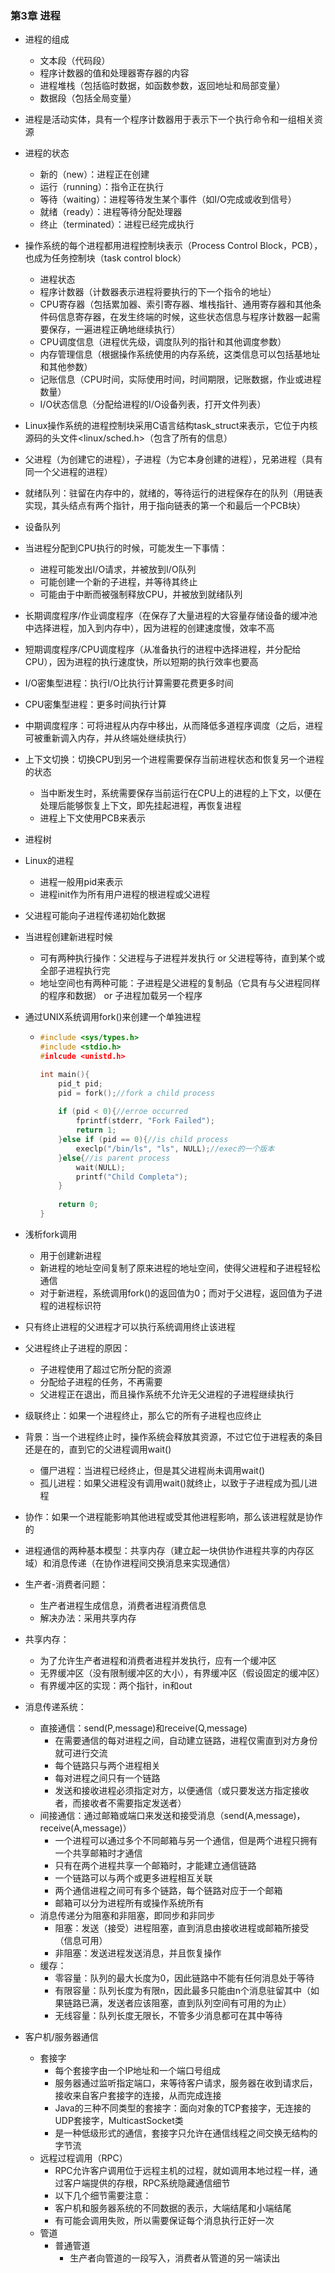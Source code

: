 ### 第3章 进程

- 进程的组成

  - 文本段（代码段）
  - 程序计数器的值和处理器寄存器的内容
  - 进程堆栈（包括临时数据，如函数参数，返回地址和局部变量）
  - 数据段（包括全局变量）

- 进程是活动实体，具有一个程序计数器用于表示下一个执行命令和一组相关资源

- 进程的状态

  - 新的（new）：进程正在创建
  - 运行（running）：指令正在执行
  - 等待（waiting）：进程等待发生某个事件（如I/O完成或收到信号）
  - 就绪（ready）：进程等待分配处理器
  - 终止（terminated）：进程已经完成执行

- 操作系统的每个进程都用进程控制块表示（Process Control Block，PCB），也成为任务控制块（task control block）

  - 进程状态
  - 程序计数器（计数器表示进程将要执行的下一个指令的地址）
  - CPU寄存器（包括累加器、索引寄存器、堆栈指针、通用寄存器和其他条件码信息寄存器，在发生终端的时候，这些状态信息与程序计数器一起需要保存，一遍进程正确地继续执行）
  - CPU调度信息（进程优先级，调度队列的指针和其他调度参数）
  - 内存管理信息（根据操作系统使用的内存系统，这类信息可以包括基地址和其他参数）
  - 记账信息（CPU时间，实际使用时间，时间期限，记账数据，作业或进程数量）
  - I/O状态信息（分配给进程的I/O设备列表，打开文件列表）

- Linux操作系统的进程控制块采用C语言结构task_struct来表示，它位于内核源码的头文件<linux/sched.h>（包含了所有的信息）

- 父进程（为创建它的进程），子进程（为它本身创建的进程），兄弟进程（具有同一个父进程的进程）

- 就绪队列：驻留在内存中的，就绪的，等待运行的进程保存在的队列（用链表实现，其头结点有两个指针，用于指向链表的第一个和最后一个PCB块）

- 设备队列

- 当进程分配到CPU执行的时候，可能发生一下事情：

  - 进程可能发出I/O请求，并被放到I/O队列
  - 可能创建一个新的子进程，并等待其终止
  - 可能由于中断而被强制释放CPU，并被放到就绪队列

- 长期调度程序/作业调度程序（在保存了大量进程的大容量存储设备的缓冲池中选择进程，加入到内存中），因为进程的创建速度慢，效率不高

- 短期调度程序/CPU调度程序（从准备执行的进程中选择进程，并分配给CPU），因为进程的执行速度快，所以短期的执行效率也要高

- I/O密集型进程：执行I/O比执行计算需要花费更多时间

- CPU密集型进程：更多时间执行计算

- 中期调度程序：可将进程从内存中移出，从而降低多道程序调度（之后，进程可被重新调入内存，并从终端处继续执行）

- 上下文切换：切换CPU到另一个进程需要保存当前进程状态和恢复另一个进程的状态

  - 当中断发生时，系统需要保存当前运行在CPU上的进程的上下文，以便在处理后能够恢复上下文，即先挂起进程，再恢复进程
  - 进程上下文使用PCB来表示 

- 进程树

- Linux的进程

  - 进程一般用pid来表示
  - 进程init作为所有用户进程的根进程或父进程

- 父进程可能向子进程传递初始化数据

- 当进程创建新进程时候

  - 可有两种执行操作：父进程与子进程并发执行     or    父进程等待，直到某个或全部子进程执行完
  - 地址空间也有两种可能：子进程是父进程的复制品（它具有与父进程同样的程序和数据）           or             子进程加载另一个程序

- 通过UNIX系统调用fork()来创建一个单独进程

  - ```c
    #include <sys/types.h>
    #include <stdio.h>
    #inlcude <unistd.h>
    
    int main(){
        pid_t pid;
        pid = fork();//fork a child process
        
        if (pid < 0){//erroe occurred
            fprintf(stderr, "Fork Failed");
            return 1;
        }else if (pid == 0){//is child process
            execlp("/bin/ls", "ls", NULL);//exec的一个版本
        }else{//is parent process
            wait(NULL);
            printf("Child Completa");
        }
        
        return 0;
    }
    ```

- 浅析fork调用

  - 用于创建新进程
  - 新进程的地址空间复制了原来进程的地址空间，使得父进程和子进程轻松通信
  - 对于新进程，系统调用fork()的返回值为0；而对于父进程，返回值为子进程的进程标识符

- 只有终止进程的父进程才可以执行系统调用终止该进程

- 父进程终止子进程的原因：

  - 子进程使用了超过它所分配的资源
  - 分配给子进程的任务，不再需要
  - 父进程正在退出，而且操作系统不允许无父进程的子进程继续执行

- 级联终止：如果一个进程终止，那么它的所有子进程也应终止

- 背景：当一个进程终止时，操作系统会释放其资源，不过它位于进程表的条目还是在的，直到它的父进程调用wait()

  - 僵尸进程：当进程已经终止，但是其父进程尚未调用wait()
  - 孤儿进程：如果父进程没有调用wait()就终止，以致于子进程成为孤儿进程

- 协作：如果一个进程能影响其他进程或受其他进程影响，那么该进程就是协作的

- 进程通信的两种基本模型：共享内存（建立起一块供协作进程共享的内存区域）和消息传递（在协作进程间交换消息来实现通信）

- 生产者-消费者问题：

  - 生产者进程生成信息，消费者进程消费信息
  - 解决办法：采用共享内存

- 共享内存：

  - 为了允许生产者进程和消费者进程并发执行，应有一个缓冲区
  - 无界缓冲区（没有限制缓冲区的大小），有界缓冲区（假设固定的缓冲区）
  - 有界缓冲区的实现：两个指针，in和out

- 消息传递系统：

  - 直接通信：send(P,message)和receive(Q,message)
    - 在需要通信的每对进程之间，自动建立链路，进程仅需直到对方身份就可进行交流
    - 每个链路只与两个进程相关
    - 每对进程之间只有一个链路
    - 发送和接收进程必须指定对方，以便通信（或只要发送方指定接收者，而接收者不需要指定发送者）
  - 间接通信：通过邮箱或端口来发送和接受消息（send(A,message)，receive(A,message)）
    - 一个进程可以通过多个不同邮箱与另一个通信，但是两个进程只拥有一个共享邮箱时才通信
    - 只有在两个进程共享一个邮箱时，才能建立通信链路
    -  一个链路可以与两个或更多进程相互关联
    - 两个通信进程之间可有多个链路，每个链路对应于一个邮箱
    - 邮箱可以分为进程所有或操作系统所有
  - 消息传递分为阻塞和非阻塞，即同步和非同步
    - 阻塞：发送（接受）进程阻塞，直到消息由接收进程或邮箱所接受（信息可用）
    - 非阻塞：发送进程发送消息，并且恢复操作
  - 缓存：
    - 零容量：队列的最大长度为0，因此链路中不能有任何消息处于等待
    - 有限容量：队列长度为有限n，因此最多只能由n个消息驻留其中（如果链路已满，发送者应该阻塞，直到队列空间有可用的为止）
    - 无线容量：队列长度无限长，不管多少消息都可在其中等待

- 客户机/服务器通信

  - 套接字
    - 每个套接字由一个IP地址和一个端口号组成
    - 服务器通过监听指定端口，来等待客户请求，服务器在收到请求后，接收来自客户套接字的连接，从而完成连接
    - Java的三种不同类型的套接字：面向对象的TCP套接字，无连接的UDP套接字，MulticastSocket类
    - 是一种低级形式的通信，套接字只允许在通信线程之间交换无结构的字节流
  - 远程过程调用（RPC）
    - RPC允许客户调用位于远程主机的过程，就如调用本地过程一样，通过客户端提供的存根，RPC系统隐藏通信细节
    - 以下几个细节需要注意：
    - 客户机和服务器系统的不同数据的表示，大端结尾和小端结尾
    - 有可能会调用失败，所以需要保证每个消息执行正好一次
  - 管道
    - 普通管道
      - 生产者向管道的一段写入，消费者从管道的另一端读出
